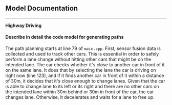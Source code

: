 ## Model Documentation

---

**Highway Driving**

#### Describe in detail the code model for generating paths

The path planning starts at line 79 of `main.cpp`. First, sensor fusion data is collected and used to track other cars. This is essential in order to safely perform a lane change without hitting other cars that might be on the intended lane. The car checks whether it's close to another car in front of it on the same lane. It does that by selecting the lane the car is driving on right now (line 123), and if it finds another car in front of it within a distance of 30m, it decides that it's close enough to change lanes. Given that the car is able to change lane to its left or its right and there are no other cars on the intended lane within 30m behind or 30m in front of the car, the car changes lane. Otherwise, it decelerates and waits for a lane to free up.